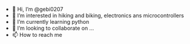 - 👋 Hi, I’m @gebi0207
- 👀 I’m interested in hiking and biking, electronics ans microcontrollers
- 🌱 I’m currently learning python
- 💞️ I’m looking to collaborate on ...
- 📫 How to reach me 

<!---
gebi0207/gebi0207 is a ✨ special ✨ repository because its `README.md` (this file) appears on your GitHub profile.
You can click the Preview link to take a look at your changes.
--->
